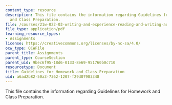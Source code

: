 ```yaml
---
content_type: resource
description: This file contains the information regarding Guidelines for Homework
  and Class Preparation.
file: /courses/21w-022-03-writing-and-experience-reading-and-writing-autobiography-spring-2014/a6ad2b8250a373621207f29d07983348_MIT21W_022_03S14_guide.pdf
file_type: application/pdf
learning_resource_types:
- Assignments
license: https://creativecommons.org/licenses/by-nc-sa/4.0/
ocw_type: OCWFile
parent_title: Assignments
parent_type: CourseSection
parent_uid: 9bec6f95-18d6-0133-8e69-951760b0c710
resourcetype: Document
title: Guidelines for Homework and Class Preparation
uid: a6ad2b82-50a3-7362-1207-f29d07983348
---
```

This file contains the information regarding Guidelines for Homework and Class Preparation.